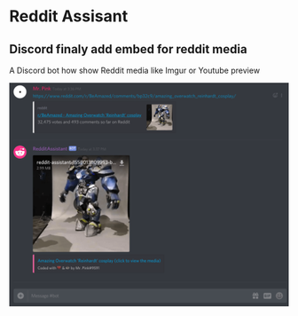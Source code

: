 # Reddit Assisant

## Discord finaly add embed for reddit media

A Discord bot how show Reddit media like Imgur or Youtube preview

![screen](./assets/screen.png)
